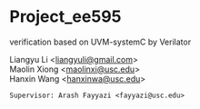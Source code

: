 # Project_ee595
verification based on UVM-systemC by Verilator

  Liangyu Li <<liangyuli@gmail.com>> <br/>
  Maolin Xiong <<maolinxi@usc.edu>>  <br/>
  Hanxin Wang <<hanxinwa@usc.edu>>	  <br/>

	Supervisor: Arash Fayyazi <fayyazi@usc.edu>

